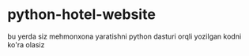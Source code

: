 # python-hotel-website
bu yerda siz mehmonxona yaratishni python dasturi orqli yozilgan kodni ko'ra olasiz 
